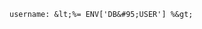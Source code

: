 <!-- layout:code post: env-vars_using-environment-variables -->

```
username: &lt;%= ENV['DB&#95;USER'] %&gt;
```
